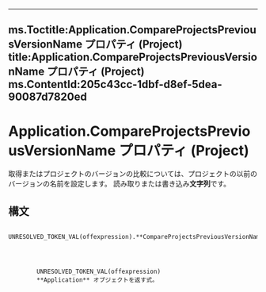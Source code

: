 

---
ms.Toctitle:Application.CompareProjectsPreviousVersionName プロパティ (Project)
title:Application.CompareProjectsPreviousVersionName プロパティ (Project)
ms.ContentId:205c43cc-1dbf-d8ef-5dea-90087d7820ed
---
# Application.CompareProjectsPreviousVersionName プロパティ (Project)




取得またはプロジェクトのバージョンの比較については、プロジェクトの以前のバージョンの名前を設定します。 読み取りまたは書き込み**文字列**です。

## 構文

            UNRESOLVED_TOKEN_VAL(offexpression).**CompareProjectsPreviousVersionName**




            UNRESOLVED_TOKEN_VAL(offexpression)
            **Application** オブジェクトを返す式。





